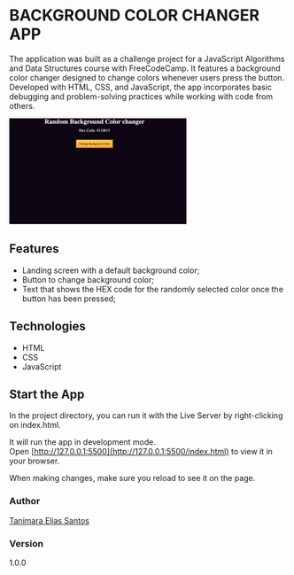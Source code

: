 # BACKGROUND COLOR CHANGER APP

The application was built as a challenge project for a JavaScript Algorithms and Data Structures course with FreeCodeCamp. It features a background color changer designed to change colors whenever users press the button. Developed with HTML, CSS, and JavaScript, the app incorporates basic debugging and problem-solving practices while working with code from others.

![background color changer app - Tanimara Elias Santos](background-color-changer-app-showcase.gif)

## Features

- Landing screen with a default background color;
- Button to change background color;
- Text that shows the HEX code for the randomly selected color once the button has been pressed;

## Technologies

- HTML
- CSS
- JavaScript

## Start the App

In the project directory, you can run it with the Live Server by right-clicking on index.html.

It will run the app in development mode.\
Open [http://127.0.0.1:5500](http://127.0.0.1:5500/index.html) to view it in your browser.

When making changes, make sure you reload to see it on the page.

### Author

[Tanimara Elias Santos](https://github.com/tanimaraeliassantos)

### Version

1.0.0
